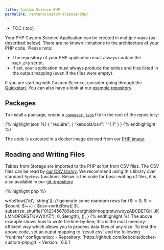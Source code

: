 ```yaml
---
title: Custom Science PHP
permalink: /extend/custom-science/php/
---
```


* TOC
{:toc}

Your PHP Custom Science Application can be created in multiple ways (as described below). There are no known
limitations to the architecture of your PHP code. Please note:

- The repository of your PHP application must always contain the `main.php` script.
- If set, your application must always produce the tables and files listed in the output mapping (even if the files were empty).

If you are starting with Custom Science, consider going through the
[Quickstart](/extend/custom-science/quick-start/).
You can also have a look at our [example repository](https://github.com/keboola/docs-custom-science-example-php-basic.git).

## Packages
To install a package, create a [`composer.json`](https://getcomposer.org/doc/00-intro.md) file in the root of the repository:

{% highlight json %}
{
    "require": {
        "keboola/csv": "^1.1"
    }
}
{% endhighlight %}

The code is executed in a docker image derived from our [PHP image](https://github.com/keboola/docker-custom-php/blob/master/Dockerfile).

## Reading and Writing Files
Tables from Storage are imported to the PHP script from CSV files. The CSV files can be read by
[our CSV library](https://github.com/keboola/php-csv). We recommend using this library over standard
`fgetcsv` functions. Below is the code for basic writing of files, it is also available in our
[git repository](https://github.com/keboola/docker-custom-php)

{% highlight php %}
<?php

require "vendor/autoload.php";

// read the configuration file
$configFile = getenv('KBC_DATADIR') . DIRECTORY_SEPARATOR . 'config.json';
$config = json_decode(file_get_contents($configFile), true);

$length = $config['parameters']['length'];
$count = $config['parameters']['count'];

// create output file and write header
$csv = new \Keboola\Csv\CsvFile(
    getenv('KBC_DATADIR') . DIRECTORY_SEPARATOR . 'out' . DIRECTORY_SEPARATOR . 'tables' . DIRECTORY_SEPARATOR . 'result.csv'
);
$csv->writeRow(['id', 'string']);

// generate some roandom rows
for ($i = 0; $i < $count; $i++) {
    $csv->writeRow([
        $i,
        substr(str_shuffle("0123456789abcdefghijklmnopqrstuvwxyzABCDEFGHIJKLMNOPQRSTUVWXYZ"), 0, $length),
    ]);
}
{% endhighlight %}

The above example shows how to write file line-by-line; this is the most memory-efficient way which
allows you to process data files of any size.

To test the above code, set an ouput mapping to `result.csv` and the following *runtime* configuration:

- Repository: `https://github.com/keboola/docker-custom-php.git`
- Version: `0.0.1`

